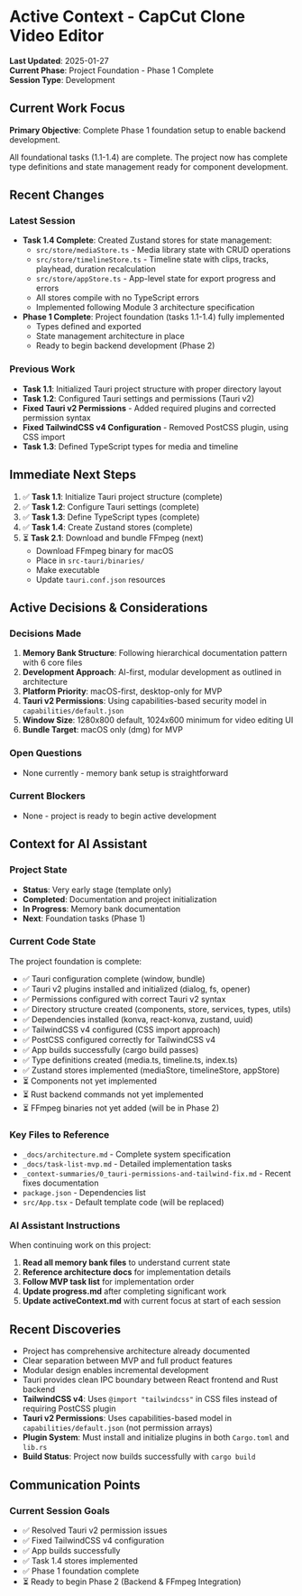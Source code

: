 # Active Context - CapCut Clone Video Editor

**Last Updated**: 2025-01-27  
**Current Phase**: Project Foundation - Phase 1 Complete  
**Session Type**: Development

## Current Work Focus

**Primary Objective**: Complete Phase 1 foundation setup to enable backend development.

All foundational tasks (1.1-1.4) are complete. The project now has complete type definitions and state management ready for component development.

## Recent Changes

### Latest Session
- **Task 1.4 Complete**: Created Zustand stores for state management:
  - `src/store/mediaStore.ts` - Media library state with CRUD operations
  - `src/store/timelineStore.ts` - Timeline state with clips, tracks, playhead, duration recalculation
  - `src/store/appStore.ts` - App-level state for export progress and errors
  - All stores compile with no TypeScript errors
  - Implemented following Module 3 architecture specification
- **Phase 1 Complete**: Project foundation (tasks 1.1-1.4) fully implemented
  - Types defined and exported
  - State management architecture in place
  - Ready to begin backend development (Phase 2)

### Previous Work
- **Task 1.1**: Initialized Tauri project structure with proper directory layout
- **Task 1.2**: Configured Tauri settings and permissions (Tauri v2)
- **Fixed Tauri v2 Permissions** - Added required plugins and corrected permission syntax
- **Fixed TailwindCSS v4 Configuration** - Removed PostCSS plugin, using CSS import
- **Task 1.3**: Defined TypeScript types for media and timeline

## Immediate Next Steps

1. ✅ **Task 1.1**: Initialize Tauri project structure (complete)
2. ✅ **Task 1.2**: Configure Tauri settings (complete)
3. ✅ **Task 1.3**: Define TypeScript types (complete)
4. ✅ **Task 1.4**: Create Zustand stores (complete)
5. ⏳ **Task 2.1**: Download and bundle FFmpeg (next)
   - Download FFmpeg binary for macOS
   - Place in `src-tauri/binaries/`
   - Make executable
   - Update `tauri.conf.json` resources

## Active Decisions & Considerations

### Decisions Made
1. **Memory Bank Structure**: Following hierarchical documentation pattern with 6 core files
2. **Development Approach**: AI-first, modular development as outlined in architecture
3. **Platform Priority**: macOS-first, desktop-only for MVP
4. **Tauri v2 Permissions**: Using capabilities-based security model in `capabilities/default.json`
5. **Window Size**: 1280x800 default, 1024x600 minimum for video editing UI
6. **Bundle Target**: macOS only (dmg) for MVP

### Open Questions
- None currently - memory bank setup is straightforward

### Current Blockers
- None - project is ready to begin active development

## Context for AI Assistant

### Project State
- **Status**: Very early stage (template only)
- **Completed**: Documentation and project initialization
- **In Progress**: Memory bank documentation
- **Next**: Foundation tasks (Phase 1)

### Current Code State
The project foundation is complete:
- ✅ Tauri configuration complete (window, bundle)
- ✅ Tauri v2 plugins installed and initialized (dialog, fs, opener)
- ✅ Permissions configured with correct Tauri v2 syntax
- ✅ Directory structure created (components, store, services, types, utils)
- ✅ Dependencies installed (konva, react-konva, zustand, uuid)
- ✅ TailwindCSS v4 configured (CSS import approach)
- ✅ PostCSS configured correctly for TailwindCSS v4
- ✅ App builds successfully (cargo build passes)
- ✅ Type definitions created (media.ts, timeline.ts, index.ts)
- ✅ Zustand stores implemented (mediaStore, timelineStore, appStore)
- ⏳ Components not yet implemented
- ⏳ Rust backend commands not yet implemented
- ⏳ FFmpeg binaries not yet added (will be in Phase 2)

### Key Files to Reference
- `_docs/architecture.md` - Complete system specification
- `_docs/task-list-mvp.md` - Detailed implementation tasks
- `_context-summaries/0_tauri-permissions-and-tailwind-fix.md` - Recent fixes documentation
- `package.json` - Dependencies list
- `src/App.tsx` - Default template code (will be replaced)

### AI Assistant Instructions
When continuing work on this project:
1. **Read all memory bank files** to understand current state
2. **Reference architecture docs** for implementation details
3. **Follow MVP task list** for implementation order
4. **Update progress.md** after completing significant work
5. **Update activeContext.md** with current focus at start of each session

## Recent Discoveries

- Project has comprehensive architecture already documented
- Clear separation between MVP and full product features
- Modular design enables incremental development
- Tauri provides clean IPC boundary between React frontend and Rust backend
- **TailwindCSS v4**: Uses `@import "tailwindcss"` in CSS files instead of requiring PostCSS plugin
- **Tauri v2 Permissions**: Uses capabilities-based model in `capabilities/default.json` (not permission arrays)
- **Plugin System**: Must install and initialize plugins in both `Cargo.toml` and `lib.rs`
- **Build Status**: Project now builds successfully with `cargo build`

## Communication Points

### Current Session Goals
- ✅ Resolved Tauri v2 permission issues
- ✅ Fixed TailwindCSS v4 configuration
- ✅ App builds successfully
- ✅ Task 1.4 stores implemented
- ✅ Phase 1 foundation complete
- ⏳ Ready to begin Phase 2 (Backend & FFmpeg Integration)